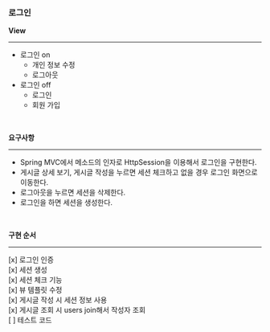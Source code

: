### 로그인

**View**

---

- 로그인 on  
  - 개인 정보 수정  
  - 로그아웃  
- 로그인 off
  - 로그인  
  - 회원 가입  

<br>

**요구사항**

---

- Spring MVC에서 메소드의 인자로 HttpSession을 이용해서 로그인을 구현한다.  
- 게시글 상세 보기, 게시글 작성을 누르면 세션 체크하고 없을 경우 로그인 화면으로 이동한다.
- 로그아웃을 누르면 세션을 삭제한다.  
- 로그인을 하면 세션을 생성한다.  

<br>

**구현 순서**

---

[x] 로그인 인증  
[x] 세션 생성    
[x] 세션 체크 기능  
[x] 뷰 템플릿 수정  
[x] 게시글 작성 시 세션 정보 사용  
[x] 게시글 조회 시 users join해서 작성자 조회  
[ ] 테스트 코드  